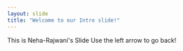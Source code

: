 ```yaml
---
layout: slide
title: "Welcome to our Intro slide!"
---
```

This is Neha-Rajwani's Slide
Use the left arrow to go back!